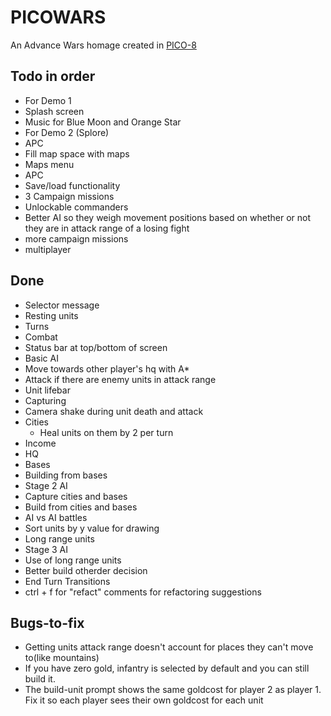PICOWARS
========

An Advance Wars homage created in [PICO-8](https://www.lexaloffle.com/pico-8.php)


Todo in order
-------------

* For Demo 1
 * Splash screen
 * Music for Blue Moon and Orange Star
* For Demo 2 (Splore)
 * APC
 * Fill map space with maps
 * Maps menu
* APC
* Save/load functionality
* 3 Campaign missions
* Unlockable commanders
* Better AI so they weigh movement positions based on whether or not they are in attack range of a losing fight
* more campaign missions
* multiplayer


Done
----

* Selector message
* Resting units
* Turns
* Combat
* Status bar at top/bottom of screen
* Basic AI
 * Move towards other player's hq with A*
 * Attack if there are enemy units in attack range
* Unit lifebar
* Capturing
* Camera shake during unit death and attack
* Cities
  * Heal units on them by 2 per turn
* Income
* HQ
* Bases
* Building from bases
* Stage 2 AI
 * Capture cities and bases
 * Build from cities and bases
* AI vs AI battles
* Sort units by y value for drawing
* Long range units
* Stage 3 AI
 * Use of long range units
 * Better build otherder decision
* End Turn Transitions
* ctrl + f for "refact" comments for refactoring suggestions


Bugs-to-fix
-----------

* Getting units attack range doesn't account for places they can't move to(like mountains)
* If you have zero gold, infantry is selected by default and you can still build it.
* The build-unit prompt shows the same goldcost for player 2 as player 1. Fix it so each player sees their own goldcost for each unit